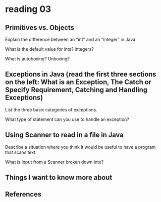 # reading 03

## Primitives vs. Objects

Explain the difference between an “int” and an “Integer” in Java.

What is the default value for ints? Integers?

What is autoboxing? Unboxing?

## Exceptions in Java (read the first three sections on the left: What is an Exception, The Catch or Specify Requirement, Catching and Handling Exceptions)

List the three basic categories of exceptions.

What type of statement can you use to handle an exception?

## Using Scanner to read in a file in Java

Describe a situation where you think it would be useful to have a program that scans text.

What is input from a Scanner broken down into?

## Things I want to know more about

## References